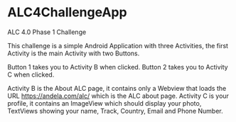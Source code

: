 # ALC4ChallengeApp
ALC 4.0 Phase 1 Challenge

This challenge is a simple Android Application with three Activities, the first Activity is the main Activity with two Buttons.

Button 1 takes you to Activity B when clicked.
Button 2 takes you to Activity C when clicked.

Activity B is the About ALC page, it contains only a Webview that loads the URL https://andela.com/alc/ which is the ALC about page.
Activity C is your profile, it contains an ImageView which should display your photo, TextViews showing your name, Track, Country,
Email and Phone Number.
